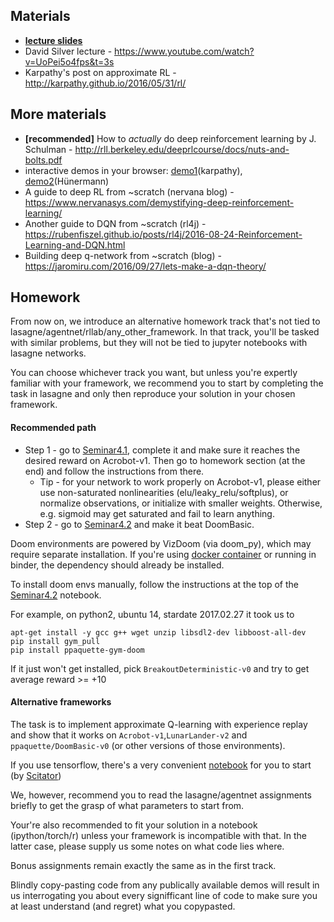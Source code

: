 ## Materials
* [__lecture slides__](https://docviewer.yandex.ru/?url=ya-disk-public%3A%2F%2FG3IXcG62RwNUGSSos%2BuGhtgXNfsBjP9RxUtUfgCffIk%3D%3A%2Flecture4.pdf&name=lecture4.pdf&c=58b0d2eb4e0f)
* David Silver lecture - https://www.youtube.com/watch?v=UoPei5o4fps&t=3s
* Karpathy's post on approximate RL - http://karpathy.github.io/2016/05/31/rl/

## More materials
* __[recommended]__ How to _actually_ do deep reinforcement learning by J. Schulman - http://rll.berkeley.edu/deeprlcourse/docs/nuts-and-bolts.pdf
* interactive demos in your browser: [demo1](http://cs.stanford.edu/people/karpathy/convnetjs/demo/rldemo.html)(karpathy), [demo2](http://janhuenermann.com/projects/learning-to-drive)(Hünermann)
* A guide to deep RL from ~scratch (nervana blog) - https://www.nervanasys.com/demystifying-deep-reinforcement-learning/
* Another guide to DQN from ~scratch (rl4j) - https://rubenfiszel.github.io/posts/rl4j/2016-08-24-Reinforcement-Learning-and-DQN.html
* Building deep q-network from ~scratch (blog) - https://jaromiru.com/2016/09/27/lets-make-a-dqn-theory/


## Homework

From now on, we introduce an alternative homework track that's not tied to lasagne/agentnet/rllab/any_other_framework. In that track, you'll be tasked with similar problems, but they will not be tied to jupyter notebooks with lasagne networks.

You can choose whichever track you want, but unless you're expertly familiar with your framework, we recommend you to start by completing the task in lasagne and only then reproduce your solution in your chosen framework.


#### Recommended path

* Step 1 - go to [Seminar4.1](https://github.com/yandexdataschool/Practical_RL/blob/master/week4/Seminar4.1_experience_replay.ipynb), complete it and make sure it reaches the desired reward on Acrobot-v1. Then go to homework section (at the end) and follow the instructions from there.
  * Tip - for your network to work properly on Acrobot-v1, please either use non-saturated nonlinearities (elu/leaky_relu/softplus), or normalize observations, or initialize with smaller weights. Otherwise, e.g. sigmoid may get saturated and fail to learn anything.
* Step 2 - go to [Seminar4.2](https://github.com/yandexdataschool/Practical_RL/blob/master/week4/Seminar4.2_conv_agent.ipynb) and make it beat DoomBasic. 
 
Doom environments are powered by VizDoom (via doom_py), which may require separate installation. If you're using [docker container](https://github.com/yandexdataschool/Practical_RL/blob/master/docker) or running in binder, the dependency should already be installed.

To install doom envs manually, follow the instructions at the top of the [Seminar4.2](https://github.com/yandexdataschool/Practical_RL/blob/master/week4/Seminar4.2_conv_agent.ipynb) notebook.

For example, on python2, ubuntu 14, stardate 2017.02.27 it took us to
```
apt-get install -y gcc g++ wget unzip libsdl2-dev libboost-all-dev
pip install gym_pull
pip install ppaquette-gym-doom
```

If it just won't get installed, pick `BreakoutDeterministic-v0` and try to get average reward >= +10
  

#### Alternative frameworks

The task is to implement approximate Q-learning with experience replay and show that it works on `Acrobot-v1`,`LunarLander-v2` and `ppaquette/DoomBasic-v0` (or other versions of those environments).

If you use tensorflow, there's a very convenient [notebook](https://github.com/yandexdataschool/Practical_RL/blob/master/week4/Seminar4.0_recap_approx_qlearning-tf.ipynb) for you to start (by [Scitator](https://github.com/Scitator))

We, however, recommend you to read the lasagne/agentnet assignments briefly to get the grasp of what parameters to start from.

Your're also recommended to fit your solution in a notebook (ipython/torch/r) unless your framework is incompatible with that. In the latter case, please supply us some notes on what code lies where.

Bonus assignments remain exactly the same as in the first track.

Blindly copy-pasting code from any publically available demos will result in us interrogating you about every signifficant line of code to make sure you at least understand (and regret) what you copypasted.


